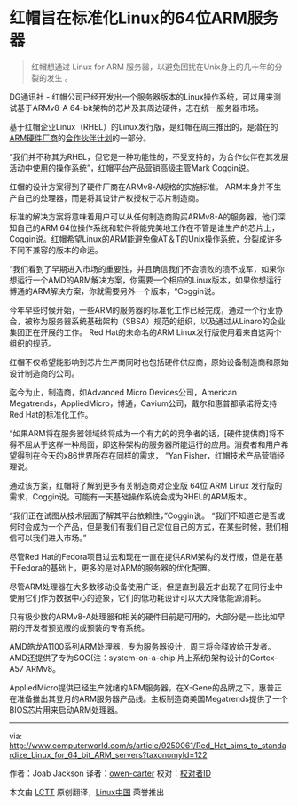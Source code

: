 红帽旨在标准化Linux的64位ARM服务器
================================================================================
> 红帽想通过 Linux for ARM 服务器，以避免困扰在Unix身上的几十年的分裂的发生 。

DG通讯社 - 红帽公司已经开发出一个服务器版本的Linux操作系统，可以用来测试基于ARMv8-A 64-bit架构的芯片及其周边硬件，志在统一服务器市场。

基于红帽企业Linux（RHEL）的Linux发行版，是红帽在周三推出的，是潜在的[ARM硬件厂商][2]的[合作伙伴计划][1]的一部分。 

“我们并不称其为RHEL，但它是一种功能性的，不受支持的，为合作伙伴在其发展活动中使用的操作系统”，红帽平台产品营销高级主管Mark Coggin说。

红帽的设计方案得到了硬件厂商在ARMv8-A规格的实施标准。 ARM本身并不生产自己的处理器，而是将其设计产权授权于芯片制造商。 

标准的解决方案将意味着用户可以从任何制造商购买ARMv8-A的服务器，他们深知自己的ARM 64位操作系统和软件将能完美地工作在不管是谁生产的芯片上，Coggin说。红帽希望Linux的ARM能避免像AT＆T的Unix操作系统，分裂成许多不同不兼容的版本的命运。

“我们看到了早期进入市场的重要性，并且确信我们不会溃败的溃不成军，如果你想运行一个AMD的ARM解决方案，你需要一个相应的Linux版本，如果你想运行博通的ARM解决方案，你就需要另外一个版本，“Coggin说。

今年早些时候开始，一些ARM的服务器的标准化工作已经完成，通过一个行业协会，被称为服务器系统基础架构（SBSA）规范的组织，以及通过从Linaro的企业集团正在开展的工作。 Red Hat的未命名的ARM Linux发行版使用着来自这两个组织的规范。

红帽不仅希望能影响到芯片生产商同时也包括硬件供应商，原始设备制造商和原始设计制造商的公司。

迄今为止，制造商，如Advanced Micro Devices公司，American Megatrends，AppliedMicro，博通，Cavium公司，戴尔和惠普都承诺将支持Red Hat的标准化工作。 

“如果ARM将在服务器领域终将成为一个有力的的竞争者的话，[硬件提供商]将不得不屈从于这样一种局面，即这种架构的服务器所能运行的应用。消费者和用户希望得到在今天的x86世界所存在同样的需求， “Yan Fisher，红帽技术产品营销经理说。 

通过该方案，红帽将了解到更多有关制造商对企业版 64位 ARM Linux 发行版的需求，Coggin说。可能有一天基础操作系统会成为RHEL的ARM版本。 

“我们正在试图从技术层面了解其平台依赖性，”Coggin说。 “我们不知道它是否或何时会成为一个产品，但是我们有我们自己定位自己的方式，在某些时候，我们相信可以我们进入市场。” 

尽管Red Hat的Fedora项目过去和现在一直在提供ARM架构的发行版，但是在基于Fedora的基础上，更多的是对ARM的服务器的优化配置。 

尽管ARM处理器在大多数移动设备使用广泛，但是直到最近才出现了在同行业中使用它们作为数据中心的迹象，它们的低功耗设计可以大大降低能源消耗。 

只有极少数的ARMv8-A处理器和相关的硬件目前是可用的，大部分是一些比如早期的开发者预览版的或预装的专有系统。 

AMD皓龙A1100系列ARM处理器，专为服务器设计，周三将会释放给开发者。 AMD还提供了专为SOC(注：system-on-a-chip 片上系统)架构设计的Cortex-A57 ARMv8。

AppliedMicro提供已经生产就绪的ARM服务器，在X-Gene的品牌之下，惠普正在准备推出其登月的ARM服务器产品线。主板制造商美国Megatrends提供了一个BIOS芯片用来启动ARM处理器。 

--------------------------------------------------------------------------------

via: http://www.computerworld.com/s/article/9250061/Red_Hat_aims_to_standardize_Linux_for_64_bit_ARM_servers?taxonomyId=122

作者：Joab Jackson
译者：[owen-carter](https://github.com/owen-carter)
校对：[校对者ID](https://github.com/校对者ID)

本文由 [LCTT](https://github.com/LCTT/TranslateProject) 原创翻译，[Linux中国](http://linux.cn/) 荣誉推出

[1]:http://connect.redhat.com/early-access-programs/red-hat-and-64-bit-arm-ecosystem
[2]:https://engage.redhat.com/arm-s-201407291033
[3]:http://infocenter.arm.com/help/index.jsp?topic=/com.arm.doc.den0029/index.html
[4]:http://www.networkworld.com/article/2171235/servers/arm-servers-with-64-bit-calxeda-chips-to-ship-next-year.html